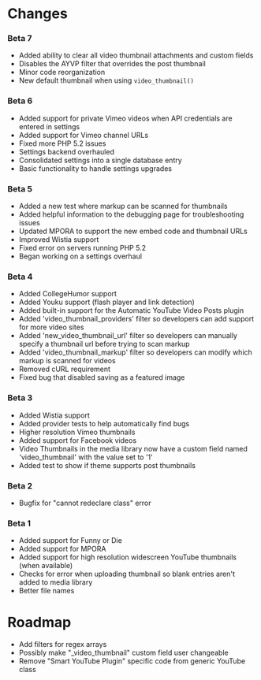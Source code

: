 # Changes

### Beta 7

* Added ability to clear all video thumbnail attachments and custom fields
* Disables the AYVP filter that overrides the post thumbnail
* Minor code reorganization
* New default thumbnail when using `video_thumbnail()`

### Beta 6

* Added support for private Vimeo videos when API credentials are entered in settings
* Added support for Vimeo channel URLs
* Fixed more PHP 5.2 issues
* Settings backend overhauled
* Consolidated settings into a single database entry
* Basic functionality to handle settings upgrades

### Beta 5

* Added a new test where markup can be scanned for thumbnails
* Added helpful information to the debugging page for troubleshooting issues
* Updated MPORA to support the new embed code and thumbnail URLs
* Improved Wistia support
* Fixed error on servers running PHP 5.2
* Began working on a settings overhaul

### Beta 4

* Added CollegeHumor support
* Added Youku support (flash player and link detection)
* Added built-in support for the Automatic YouTube Video Posts plugin
* Added 'video_thumbnail_providers' filter so developers can add support for more video sites
* Added 'new_video_thumbnail_url' filter so developers can manually specify a thumbnail url before trying to scan markup
* Added 'video_thumbnail_markup' filter so developers can modify which markup is scanned for videos
* Removed cURL requirement
* Fixed bug that disabled saving as a featured image

### Beta 3

* Added Wistia support
* Added provider tests to help automatically find bugs
* Higher resolution Vimeo thumbnails
* Added support for Facebook videos
* Video Thumbnails in the media library now have a custom field named 'video_thumbnail' with the value set to '1'
* Added test to show if theme supports post thumbnails

### Beta 2

* Bugfix for "cannot redeclare class" error

### Beta 1

* Added support for Funny or Die
* Added support for MPORA
* Added support for high resolution widescreen YouTube thumbnails (when available)
* Checks for error when uploading thumbnail so blank entries aren't added to media library
* Better file names

# Roadmap

* Add filters for regex arrays
* Possibly make "_video_thumbnail" custom field user changeable
* Remove "Smart YouTube Plugin" specific code from generic YouTube class